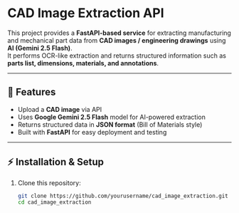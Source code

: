 # CAD Image Extraction API
This project provides a **FastAPI-based service** for extracting manufacturing and mechanical part data from **CAD images / engineering drawings** using **AI (Gemini 2.5 Flash)**.  
It performs OCR-like extraction and returns structured information such as **parts list, dimensions, materials, and annotations**.

---

## 🚀 Features
- Upload a **CAD image** via API  
- Uses **Google Gemini 2.5 Flash** model for AI-powered extraction  
- Returns structured data in **JSON format** (Bill of Materials style)  
- Built with **FastAPI** for easy deployment and testing  

---

## ⚡ Installation & Setup

1. Clone this repository:
   ```bash
   git clone https://github.com/yourusername/cad_image_extraction.git
   cd cad_image_extraction
